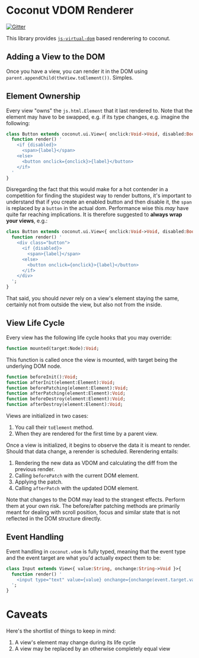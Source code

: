 # Coconut VDOM Renderer

[![Gitter](https://badges.gitter.im/Join%20Chat.svg)](https://gitter.im/MVCoconut/Lobby)

This library provides [`js-virtual-dom`](https://github.com/back2dos/js-virtual-dom) based renderering to coconut.

## Adding a View to the DOM

Once you have a view, you can render it in the DOM using `parent.appendChild(theView.toElement())`. Simples.

## Element Ownership

Every view "owns" the `js.html.Element` that it last rendered to. Note that the element may have to be swapped, e.g. if its type changes, e.g. imagine the following:

```haxe
class Button extends coconut.ui.View<{ onclick:Void->Void, disabled:Bool, label:String }> {
  function render() '
    <if {disabled}>
      <span>{label}</span>
    <else>
      <button onclick={onclick}>{label}</button>
    </if>
  '
}
```

Disregarding the fact that this would make for a hot contender in a competition for finding the stupidest way to render buttons, it's important to understand that if you create an enabled button and then disable it, the `span` is replaced by a `button` in the actual dom. Performance wise this *may* have quite far reaching implications. It is therefore suggested to **always wrap your views**, e.g.:

```haxe
class Button extends coconut.ui.View<{ onclick:Void->Void, disabled:Bool, label:String }> {
  function render() '
    <div class="button">
      <if {disabled}>
        <span>{label}</span>
      <else>
        <button onclick={onclick}>{label}</button>
      </if>      
    </div>
  ';
}
```

That said, you should *never* rely on a view's element staying the same, certainly not from outside the view, but also not from the inside.

## View Life Cycle

Every view has the following life cycle hooks that you may override:

```haxe
function mounted(target:Node):Void;
```

This function is called once the view is mounted, with target being the underlying DOM node.

```haxe
function beforeInit():Void;
function afterInit(element:Element):Void;
function beforePatching(element:Element):Void;
function afterPatching(element:Element):Void;
function beforeDestroy(element:Element):Void;
function afterDestroy(element:Element):Void;
```

Views are initialized in two cases:

1. You call their `toElement` method.
2. When they are rendered for the first time by a parent view.

Once a view is initialized, it begins to observe the data it is meant to render. Should that data change, a rerender is scheduled. Rerendering entails:

1. Rendering the new data as VDOM and calculating the diff from the previous render.
2. Calling `beforePatch` with the current DOM element.
3. Applying the patch.
4. Calling `afterPatch` with the updated DOM element.

Note that changes to the DOM may lead to the strangest effects. Perform them at your own risk. The before/after patching methods are primarily meant for dealing with scroll position, focus and similar state that is not reflected in the DOM structure directly.

## Event Handling

Event handling in `coconut.vdom` is fully typed, meaning that the event type and the event target are what you'd actually expect them to be:

```haxe
class Input extends View<{ value:String, onchange:String->Void }>{
  function render() '
    <input type="text" value={value} onchange={onchange(event.target.value)} />
  ';
}
```

# Caveats

Here's the shortlist of things to keep in mind:

1. A view's element may change during its life cycle
2. A view may be replaced by an otherwise completely equal view
